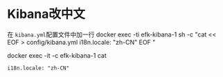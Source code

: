 # Kibana改中文


在 `kibana.yml`配置文件中加一行
docker exec -ti efk-kibana-1 sh -c "cat << EOF > config/kibana.yml 
i18n.locale: \"zh-CN\"
EOF
"

docker exec -it -c efk-kibana-1 cat  

`i18n.locale: "zh-CN"`
